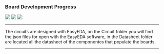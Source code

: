 ### Board Development Progress
![](https://img.shields.io/badge/BLINDS-NOT_STARTED-inactive?style=for-the-badge&logo=arduino)
![](https://img.shields.io/badge/LIGHTS-DESIGNING_CIRCUIT-blue?style=for-the-badge&logo=arduino)
![](https://img.shields.io/badge/SOUND-NOT_STARTED-inactive?style=for-the-badge&logo=arduino)

---

The circuits are designed with EasyEDA, on the Circuit folder you will
find the json files for open with the EasyEDA software, in the Datasheet
folder are located all the datasheet of the componentes that populate the boards.

---